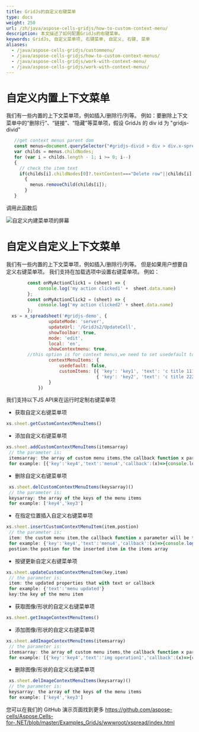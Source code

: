```yaml
---
title: GridJs的自定义右键菜单  
type: docs
weight: 250
url: /zh/java/aspose-cells-gridjs/how-to-custom-context-menu/
description: 本文描述了如何配置GridJs的右键菜单。
keywords: GridJs, 自定义菜单项, 右键菜单, 自定义, 右键, 菜单
aliases:
  - /java/aspose-cells-gridjs/custommenu/
  - /java/aspose-cells-gridjs/how-to-custom-context-menus/
  - /java/aspose-cells-gridjs/work-with-context-menu/
  - /java/aspose-cells-gridjs/work-with-context-menus/
---
```

# 自定义内置上下文菜单
我们有一些内置的上下文菜单项，例如插入/删除行/列等。
例如：要删除上下文菜单中的“删除行”、“链接”、“隐藏”等菜单项，假设 GridJs 的 div id 为 "gridjs-divid"
```javascript
   //get context menus parent dom
   const menus=document.querySelector("#gridjs-divid > div > div.x-spreadsheet-sheet > div.x-spreadsheet-contextmenu");
   var childs = menus.childNodes;
   for (var i = childs.length - 1; i >= 0; i--)
   {  
     // check the item text
     if(childs[i].childNodes[0]?.textContent==="Delete row"||childs[i].childNodes[0]?.textContent==="Link"||childs[i].childNodes[0]?.textContent==="Hide")
       {
         menus.removeChild(childs[i]);
       }
   }
```
调用此函数后 

![自定义内建菜单项的屏幕](gridjs_customize_build_in_context_menu.png)


# 自定义自定义上下文菜单
我们有一些内置的上下文菜单项，例如插入/删除行/列等。
但是如果用户想要自定义右键菜单项。
我们支持在加载选项中设置右键菜单项。
例如：
```javascript
        const onMyActionClick1 = (sheet) => {
            console.log('my action clicked1' +  sheet.data.name)
        };
        const onMyActionClick2 = (sheet) => {
            console.log('my action clicked2' + sheet.data.name)
        };
  xs = x_spreadsheet('#gridjs-demo', {
                updateMode: 'server',
                updateUrl: '/GridJs2/UpdateCell',
                showToolbar: true,
                mode: 'edit',
                local: 'en',
                showContextmenu: true,
		//this option is for context menus,we need to set usedefault to false to load custom context menus
                contextMenuItems: {
                    usedefault: false,
                    customItems: [{ 'key': 'key1', 'text': 'c title 11111', 'callback': onMyActionClick1 },
                                  { 'key': 'key2', 'text': 'c title 22222', 'callback': onMyActionClick2 }]
                }
            })
```

我们支持以下JS API来在运行时定制右键菜单项


- 获取自定义右键菜单项
```javascript
xs.sheet.getCustomContextMenuItems()
```

- 添加自定义右键菜单项
```javascript
xs.sheet.addCustomContextMenuItems(itemsarray)
 // the parameter is:
 itemsarray: the array of custom menu items,the callback function x parameter will be the js variable of xs.sheet
 for example: [{'key':'key4','text':'menu4','callback':(x)=>{console.log('hello4444');}},{'key':'key3','text':'menu3','callback':(x)=>{console.log('hello3333');}}]
```

- 删除自定义右键菜单项
```javascript
 xs.sheet.delCustomContextMenuItems(keysarray)()
 // the parameter is:
 keysarray: the array of the keys of the menu items
 for example: ['key4','key3']
```

- 在指定位置插入自定义右键菜单项
```javascript
xs.sheet.insertCustomContextMenuItem(item,postion)
 // the parameter is:
 item: the custom menu item,the callback function x parameter will be the js variable of xs.sheet
 for example: {'key':'key4','text':'menu4','callback':(x)=>{console.log('hello4444');}} 
 postion:the postion for the inserted item in the items array
```

- 按键更新自定义右键菜单项
```javascript
xs.sheet.updateCustomContextMenuItem(key,item)
 // the parameter is:
 item: the updated properties that with text or callback
 for example: {'text':'menu updated'}
 key:the key of the menu item
```


- 获取图像/形状的自定义右键菜单项
```javascript
xs.sheet.getImageContextMenuItems()
```

- 添加图像/形状的自定义右键菜单项
```javascript
xs.sheet.addImageContextMenuItems(itemsarray)
 // the parameter is:
 itemsarray: the array of custom menu items,the callback function x parameter will be the js variable of xs.sheet
 for example: [{'key':'key4','text':'img operation1','callback':(x)=>{console.log('operation1 on image');}},{'key':'key3','text':'img operation2','callback':(x)=>{console.log('operation2 on image');}}]
```

- 删除图像/形状的自定义右键菜单项
```javascript
 xs.sheet.delImageContextMenuItems(keysarray)()
 // the parameter is:
 keysarray: the array of the keys of the menu items
 for example: ['key4','key3']
```

您可以在我们的 GitHub 演示页面找到更多 https://github.com/aspose-cells/Aspose.Cells-for-.NET/blob/master/Examples_GridJs/wwwroot/xspread/index.html



